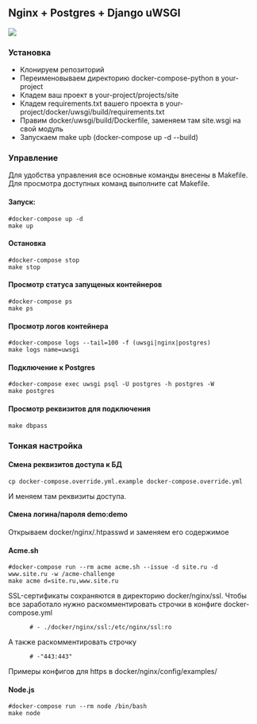 ## Nginx + Postgres + Django uWSGI

![](https://github.com/rhamdeew/docker-compose-python/workflows/Docker%20Image%20CI/badge.svg)

### Установка

- Клонируем репозиторий
- Переименовываем директорию docker-compose-python в your-project
- Кладем ваш проект в your-project/projects/site
- Кладем requirements.txt вашего проекта в your-project/docker/uwsgi/build/requirements.txt
- Правим docker/uwsgi/build/Dockerfile, заменяем там site.wsgi на свой модуль
- Запускаем make upb (docker-compose up -d --build)


### Управление

Для удобства управления все основные команды внесены в Makefile. Для просмотра доступных команд выполните cat Makefile.


#### Запуск:

```
#docker-compose up -d
make up
```


#### Остановка

```
#docker-compose stop
make stop
```


#### Просмотр статуса запущеных контейнеров

```
#docker-compose ps
make ps
```


#### Просмотр логов контейнера

```
#docker-compose logs --tail=100 -f (uwsgi|nginx|postgres)
make logs name=uwsgi
```


#### Подключение к Postgres

```
#docker-compose exec uwsgi psql -U postgres -h postgres -W
make postgres
```


#### Просмотр реквизитов для подключения

```
make dbpass
```


### Тонкая настройка

#### Смена реквизитов доступа к БД

```
cp docker-compose.override.yml.example docker-compose.override.yml
```

И меняем там реквизиты доступа.

#### Смена логина/пароля demo:demo

Открываем docker/nginx/.htpasswd и заменяем его содержимое

#### Acme.sh

```
#docker-compose run --rm acme acme.sh --issue -d site.ru -d www.site.ru -w /acme-challenge
make acme d=site.ru,www.site.ru
```

SSL-сертификаты сохраняются в директорию docker/nginx/ssl. Чтобы все заработало нужно раскомментировать
строчки в конфиге docker-compose.yml

```
      # - ./docker/nginx/ssl:/etc/nginx/ssl:ro
```

А также раскомментировать строчку

```
      # -"443:443"
```

Примеры конфигов для https в docker/nginx/config/examples/

#### Node.js

```
#docker-compose run --rm node /bin/bash
make node
```
